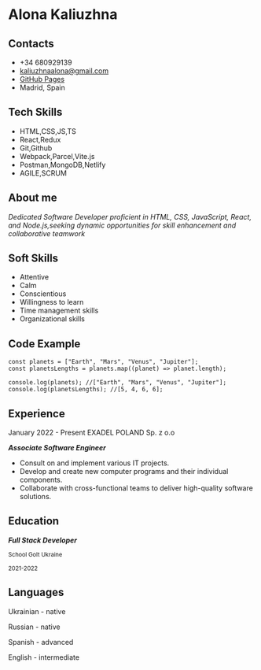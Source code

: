 # Alona Kaliuzhna

## Contacts

* +34 680929139
* kaliuzhnaalona@gmail.com
* [GitHub Pages](https://github.com/alonakaliuzhna)
* Madrid, Spain


## Tech Skills

* HTML,CSS,JS,TS
* React,Redux
* Git,Github
* Webpack,Parcel,Vite.js
* Postman,MongoDB,Netlify
* AGILE,SCRUM


## About me

_Dedicated Software Developer proficient in HTML, CSS, JavaScript, React, and Node.js,seeking dynamic opportunities for skill enhancement and collaborative teamwork_

## Soft Skills

* Attentive
* Calm
* Conscientious
* Willingness to learn 
* Time management skills
* Organizational skills

## Code Example

```
const planets = ["Earth", "Mars", "Venus", "Jupiter"];
const planetsLengths = planets.map((planet) => planet.length);

console.log(planets); //["Earth", "Mars", "Venus", "Jupiter"];
console.log(planetsLengths); //[5, 4, 6, 6];

```

## Experience
January 2022 - Present
EXADEL POLAND Sp. z o.o

***Associate Software Engineer***
 * Consult on and implement various IT projects.
* Develop and create new computer programs and their individual components.
* Collaborate with cross-functional teams to deliver high-quality software solutions.

## Education

***Full Stack Developer***

<sub> School GoIt Ukraine </sub> 

<sub> 2021-2022</sub> 


## Languages 

Ukrainian -  native

Russian   -  native 

Spanish   -  advanced

English   -  intermediate

